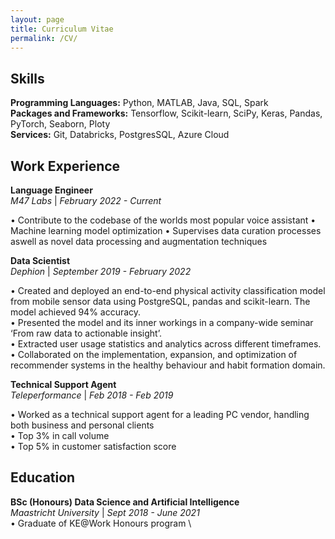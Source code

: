 ```yaml
---
layout: page
title: Curriculum Vitae
permalink: /CV/
---
```



## Skills
**Programming Languages:** Python, MATLAB, Java, SQL, Spark \
**Packages and Frameworks:** Tensorflow, Scikit-learn, SciPy, Keras, Pandas, PyTorch, Seaborn, Ploty \
**Services:** Git, Databricks, PostgresSQL, Azure Cloud 



## Work Experience

**Language Engineer**                                        
*M47 Labs* | *February 2022 - Current*

• Contribute to the codebase of the worlds most popular voice assistant
• Machine learning model optimization
• Supervises data curation processes aswell as novel data processing and augmentation techniques


**Data Scientist**                                        
*Dephion* | *September 2019 - February 2022*

• Created and deployed an end-to-end physical activity classification model from mobile sensor data using 
PostgreSQL, pandas and scikit-learn. The model achieved 94% accuracy. \
• Presented the model and its inner workings in a company-wide seminar ‘From raw data to actionable insight’. \
• Extracted user usage statistics and analytics across different timeframes. \
• Collaborated on the implementation, expansion, and optimization of recommender systems in the healthy
behaviour and habit formation domain. 

**Technical Support Agent** \
*Teleperformance* | *Feb 2018 - Feb 2019*

• Worked as a technical support agent for a leading PC vendor, handling both business and personal clients \
• Top 3% in call volume \
• Top 5% in customer satisfaction score

## Education
**BSc (Honours) Data Science and Artificial Intelligence**   \
 *Maastricht University* | *Sept 2018 - June 2021* \
• Graduate of KE@Work Honours program \


